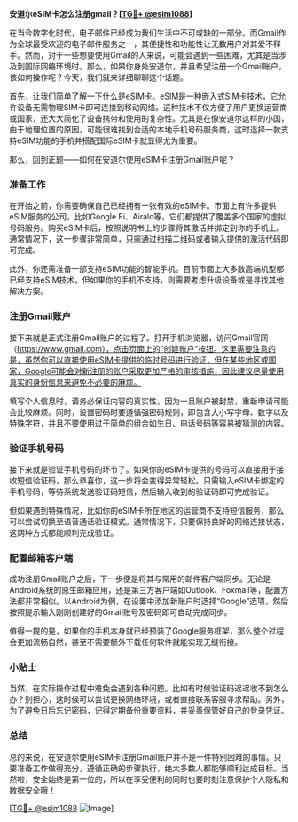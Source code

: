 **安道尔eSIM卡怎么注册gmail？[[TG💪+ @esim1088](https://t.me/s/esim1088)]**

在当今数字化时代，电子邮件已经成为我们生活中不可或缺的一部分。而Gmail作为全球最受欢迎的电子邮件服务之一，其便捷性和功能性让无数用户对其爱不释手。然而，对于一些想要使用Gmail的人来说，可能会遇到一些困难，尤其是当涉及到国际网络环境时。那么，如果你身处安道尔，并且希望注册一个Gmail账户，该如何操作呢？今天，我们就来详细聊聊这个话题。

首先，让我们简单了解一下什么是eSIM卡。eSIM是一种嵌入式SIM卡技术，它允许设备无需物理SIM卡即可连接到移动网络。这种技术不仅方便了用户更换运营商或国家，还大大简化了设备携带和使用的复杂性。尤其是在像安道尔这样的小国，由于地理位置的原因，可能很难找到合适的本地手机号码服务商，这时选择一款支持eSIM功能的手机并搭配国际eSIM卡就显得尤为重要。

那么，回到正题——如何在安道尔使用eSIM卡注册Gmail账户呢？

### 准备工作

在开始之前，你需要确保自己已经拥有一张有效的eSIM卡。市面上有许多提供eSIM服务的公司，比如Google Fi、Airalo等，它们都提供了覆盖多个国家的虚拟号码服务。购买eSIM卡后，按照说明书上的步骤将其激活并绑定到你的手机上。通常情况下，这一步骤非常简单，只需通过扫描二维码或者输入提供的激活代码即可完成。

此外，你还需准备一部支持eSIM功能的智能手机。目前市面上大多数高端机型都已经支持eSIM技术，但如果你的手机不支持，则需要考虑升级设备或是寻找其他解决方案。

### 注册Gmail账户

接下来就是正式注册Gmail账户的过程了。打开手机浏览器，访问Gmail官网（https://www.gmail.com），点击页面上的“创建账户”按钮。这里需要注意的是，虽然你可以直接使用eSIM卡提供的临时号码进行验证，但在某些地区或国家，Google可能会对新注册的账户采取更加严格的审核措施，因此建议尽量使用真实的身份信息来避免不必要的麻烦。

填写个人信息时，请务必保证内容的真实性，因为一旦账户被封禁，重新申请可能会比较麻烦。同时，设置密码时要遵循强密码规则，即包含大小写字母、数字以及特殊字符，并且不要使用过于简单的组合如生日、电话号码等容易被猜测的内容。

### 验证手机号码

接下来就是验证手机号码的环节了。如果你的eSIM卡提供的号码可以直接用于接收短信验证码，那么恭喜你，这一步将会变得异常轻松。只需输入eSIM卡绑定的手机号码，等待系统发送验证码短信，然后输入收到的验证码即可完成验证。

但如果遇到特殊情况，比如你的eSIM卡所在地区的运营商不支持短信服务，那么可以尝试切换至语音通话验证模式。通常情况下，只要保持良好的网络连接状态，这两种方式都能顺利完成验证。

### 配置邮箱客户端

成功注册Gmail账户之后，下一步便是将其与常用的邮件客户端同步。无论是Android系统的原生邮箱应用，还是第三方客户端如Outlook、Foxmail等，配置方法都非常相似。以Android为例，在设置中添加新账户时选择“Google”选项，然后按照提示输入刚刚创建好的Gmail账号及密码即可自动完成同步。

值得一提的是，如果你的手机本身就已经预装了Google服务框架，那么整个过程会更加流畅自然，甚至不需要额外下载任何软件就能实现无缝衔接。

### 小贴士

当然，在实际操作过程中难免会遇到各种问题。比如有时候验证码迟迟收不到怎么办？别担心，这时候可以尝试更换网络环境，或者直接联系客服寻求帮助。另外，为了避免日后忘记密码，记得定期备份重要资料，并妥善保管好自己的登录凭证。

### 总结

总的来说，在安道尔使用eSIM卡注册Gmail账户并不是一件特别困难的事情。只要准备工作做得充分，遵循正确的步骤执行，绝大多数人都能够顺利达成目标。当然啦，安全始终是第一位的，所以在享受便利的同时也要时刻注意保护个人隐私和数据安全哦！

[[TG💪+ @esim1088](https://t.me/s/esim1088) ![Image](https://i.postimg.cc/4NQfJmqS/Snipaste-2025-05-13-00-14-12.png)]